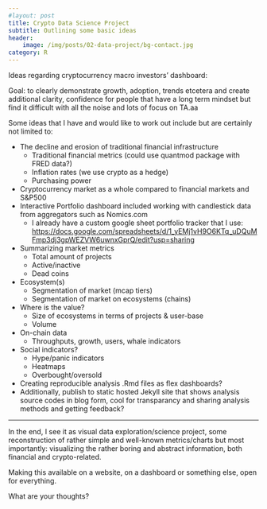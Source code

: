 ```yaml
---
#layout: post
title: Crypto Data Science Project
subtitle: Outlining some basic ideas
header: 
    image: /img/posts/02-data-project/bg-contact.jpg
category: R
---
```



Ideas regarding cryptocurrency macro investors’ dashboard:

Goal: to clearly demonstrate growth, adoption, trends etcetera and
create additional clarity, confidence for people that have a long term
mindset but find it difficult with all the noise and lots of focus on
TA.aa

Some ideas that I have and would like to work out include but are
certainly not limited to:

-   The decline and erosion of traditional financial infrastructure
    -   Traditional financial metrics (could use quantmod package with
        FRED data?)
    -   Inflation rates (we use crypto as a hedge)
    -   Purchasing power
-   Cryptocurrency market as a whole compared to financial markets and
    S&P500
-   Interactive Portfolio dashboard included working with candlestick
    data from aggregators such as Nomics.com
    -   I already have a custom google sheet portfolio tracker that I
        use: https://docs.google.com/spreadsheets/d/1_yEMj1vH9O6KTq_uDQuMFmp3dj3gpWEZVW6uwnxGprQ/edit?usp=sharing
-   Summarizing market metrics
    -   Total amount of projects
    -   Active/inactive
    -   Dead coins
-   Ecosystem(s)
    -   Segmentation of market (mcap tiers)
    -   Segmentation of market on ecosystems (chains)
-   Where is the value?
    -   Size of ecosystems in terms of projects & user-base
    -   Volume
-   On-chain data
    -   Throughputs, growth, users, whale indicators
-   Social indicators?
    -   Hype/panic indicators
    -   Heatmaps
    -   Overbought/oversold
-   Creating reproducible analysis .Rmd files as flex dashboards?
-   Additionally, publish to static hosted Jekyll site that shows
    analysis source codes in blog form, cool for transparancy and
    sharing analysis methods and getting feedback?

------------------------------------------------------------------------

In the end, I see it as visual data exploration/science project, some
reconstruction of rather simple and well-known metrics/charts but most
importantly: visualizing the rather boring and abstract information,
both financial and crypto-related.

Making this available on a website, on a dashboard or something else,
open for everything.

What are your thoughts?
